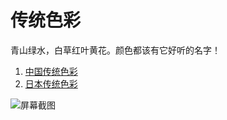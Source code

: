# 传统色彩

青山绿水，白草红叶黄花。颜色都该有它好听的名字！

1. [中国传统色彩](https://colors.flinhong.com)
2. [日本传统色彩](https://colors.flinhong.com/jp-colors.html)

![屏幕截图](https://raw.githubusercontent.com/flinhong/colors/master/screenshot.png)
